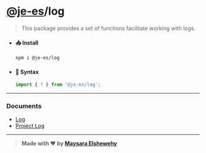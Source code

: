 # [@je-es](https://github.com/je-es)/log

>  This package provides a set of functions facilitate working with logs.

- #### 📥 Install

    ```Bash
    npm i @je-es/log
    ```

- #### 🌠 Syntax

    ```ts
    import { ? } from '@je-es/log';
    ```

---

### Documents

- [Log](./src/docs/src/log.md)
- [Project Log](./src/docs/src/prolog.md)

---

> **Made with ❤ by [Maysara Elshewehy](https://github.com/Maysara-Elshewehy)**
